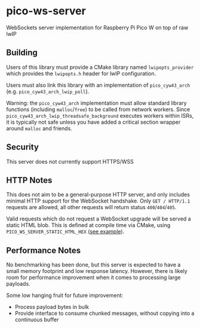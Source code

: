 # pico-ws-server
WebSockets server implementation for Raspberry Pi Pico W on top of raw lwIP

## Building
Users of this library must provide a CMake library named `lwipopts_provider` which provides the `lwipopts.h` header for lwIP configuration.

Users must also link this library with an implementation of `pico_cyw43_arch` (e.g. `pico_cyw43_arch_lwip_poll`).

Warning: the `pico_cyw43_arch` implementation must allow standard library functions (including `malloc`/`free`) to be called from network workers. Since `pico_cyw43_arch_lwip_threadsafe_background` executes workers within ISRs, it is typically not safe unless you have added a critical section
wrapper around `malloc` and friends.

## Security
This server does not currently support HTTPS/WSS

## HTTP Notes
This does not aim to be a general-purpose HTTP server, and only includes minimal HTTP support for the WebSocket handshake. Only `GET / HTTP/1.1` requests are allowed, all other requests will return status `400`/`404`/`405`.

Valid requests which do not request a WebSocket upgrade will be served a static HTML blob. This is defined at compile time via CMake, using `PICO_WS_SERVER_STATIC_HTML_HEX` ([see example](example/CMakeLists.txt)).

## Performance Notes
No benchmarking has been done, but this server is expected to have a small memory footprint and low response latency. However, there is likely room for performance improvement when it comes to processing large payloads.

Some low hanging fruit for future improvement:
* Process payload bytes in bulk
* Provide interface to consume chunked messages, without copying into a continuous buffer
